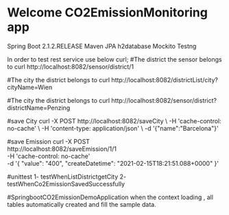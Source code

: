 #  Welcome CO2EmissionMonitoring app

Spring Boot 2.1.2.RELEASE
Maven
JPA
h2database
Mockito
Testng

In order to test rest service use below curl;
#The district the sensor belongs to
curl http://localhost:8082/sensor/district/1

#The city the district belongs to
curl http://localhost:8082/districtList/city?cityName=Wien

#The city the district belongs to
curl http://localhost:8082/sensor/district?districtName=Penzing

#save City
curl -X POST http://localhost:8082/saveCity \  -H 'cache-control: no-cache' \  -H 'content-type: application/json' \  -d '{"name":"Barcelona"}'

#save Emission
curl -X POST \
  http://localhost:8082/saveEmission/1/1 \
  -H 'cache-control: no-cache' \
  -d '{
 "value": "400",
 "createDatetime": "2021-02-15T18:21:51.088+0000"
}'


#unittest
1- testWhenListDistrictgetCity
2- testWhenCo2EmissionSavedSuccessfully

#SpringbootCO2EmissionDemoApplication
when the context loading , all tables automatically created and fill the sample data.